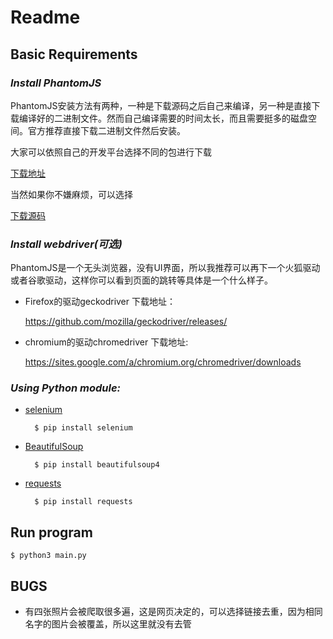 # **Readme**

## **Basic Requirements**

### ***Install PhantomJS***

PhantomJS安装方法有两种，一种是下载源码之后自己来编译，另一种是直接下载编译好的二进制文件。然而自己编译需要的时间太长，而且需要挺多的磁盘空间。官方推荐直接下载二进制文件然后安装。

大家可以依照自己的开发平台选择不同的包进行下载

[下载地址](http://phantomjs.org/download.html)

当然如果你不嫌麻烦，可以选择

[下载源码](http://phantomjs.org/build.html)

### ***Install webdriver(可选)***

PhantomJS是一个无头浏览器，没有UI界面，所以我推荐可以再下一个火狐驱动或者谷歌驱动，这样你可以看到页面的跳转等具体是一个什么样子。

- Firefox的驱动geckodriver 下载地址：

    <https://github.com/mozilla/geckodriver/releases/>

- chromium的驱动chromedriver 下载地址:

    <https://sites.google.com/a/chromium.org/chromedriver/downloads>

### ***Using Python module:***

- [selenium](www.seleniumhq.org)

        $ pip install selenium

- [BeautifulSoup](https://www.crummy.com/software/BeautifulSoup/bs4/doc/)

        $ pip install beautifulsoup4

- [requests](www.python-requests.org)

        $ pip install requests

## **Run program**

    $ python3 main.py

## **BUGS**

- 有四张照片会被爬取很多遍，这是网页决定的，可以选择链接去重，因为相同名字的图片会被覆盖，所以这里就没有去管